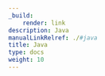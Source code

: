 ```yaml
---
_build:
    render: link
description: Java
manualLinkRelref: ./#java
title: Java
type: docs
weight: 10
---
```

